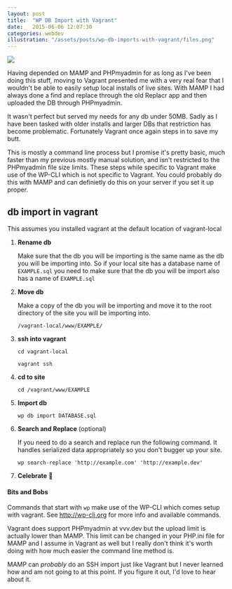 ```yaml
---
layout: post
title:  "WP DB Import with Vagrant"
date:   2015-06-06 12:07:30
categories: webdev
illustration: "/assets/posts/wp-db-imports-with-vagrant/files.png"
---
```

<img class="hidden" src="{{ page.illustration }}" />

Having depended on MAMP and PHPmyadmin for as long as I've been doing this stuff, moving to Vagrant presented me with a very real fear that I wouldn't be able to easily setup local installs of live sites. With MAMP I had always done a find and replace through the old Replacr app and then uploaded the DB through PHPmyadmin.

It wasn't perfect but served my needs for any db under 50MB. Sadly as I have been tasked with older installs and larger DBs that restriction has become problematic. Fortunately Vagrant once again steps in to save my butt.

This is mostly a command line process but I promise it's pretty basic, much faster than my previous mostly manual solution, and isn't restricted to the PHPmyadmin file size limits. These steps while specific to Vagrant make use of the WP-CLI which is not specific to Vagrant. You could probably do this with MAMP and can definietly do this on your server if you set it up proper.

## db import in vagrant

This assumes you installed vagrant at the default location of vagrant-local

 1. **Rename db**

    Make sure that the db you will be importing is the same name as the db you will be importing into. So if your local site has a database name of ```EXAMPLE.sql``` you need to make sure that the db you will be import also has a name of ```EXAMPLE.sql```

 2. **Move db** 
    
    Make a copy of the db you will be importing and move it to the root directory of the site you will be importing into. 

    ```/vagrant-local/www/EXAMPLE/```

 3. **ssh into vagrant**

    ```cd vagrant-local```

    ```vagrant ssh```

 4. **cd to site**

	```cd /vagrant/www/EXAMPLE```

 5. **Import db**
    
    ```wp db import DATABASE.sql```

 6. **Search and Replace** (optional)

    If you need to do a search and replace run the following command. It handles serialized data appropriately so you don't bugger up your site.

    ```wp search-replace 'http://example.com' 'http://example.dev'```

 7. **Celebrate** 🎉





<div class="meta" markdown="1">
	
#### Bits and Bobs

Commands that start with ```wp``` make use of the WP-CLI which comes setup with vagrant. See http://wp-cli.org for more info and available commands.

Vagrant does support PHPmyadmin at vvv.dev but the upload limit is actually lower than MAMP. This limit can be changed in your PHP.ini file for MAMP and I assume in Vagrant as well but I really don't think it's worth doing with how much easier the command line method is.

MAMP can *probably* do an SSH import just like Vagrant but I never learned how and am not going to at this point. If you figure it out, I'd love to hear about it.

</div>